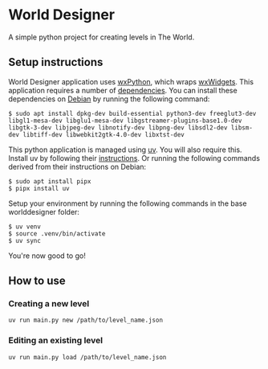 # World Designer

A simple python project for creating levels in The World.

## Setup instructions

World Designer application uses [wxPython](https://wxpython.org/), which wraps [wxWidgets](https://wxwidgets.org/). This application requires a number of [dependencies](https://github.com/wxWidgets/Phoenix/blob/wxPython-4.2.3/README.rst#id9). You can install these dependencies on [Debian](https://www.debian.org/) by running the following command:

```console
$ sudo apt install dpkg-dev build-essential python3-dev freeglut3-dev libgl1-mesa-dev libglu1-mesa-dev libgstreamer-plugins-base1.0-dev libgtk-3-dev libjpeg-dev libnotify-dev libpng-dev libsdl2-dev libsm-dev libtiff-dev libwebkit2gtk-4.0-dev libxtst-dev
```

This python application is managed using [uv](https://docs.astral.sh/uv/). You will also require this. Install uv by following their [instructions](https://docs.astral.sh/uv/getting-started/installation/). Or running the following commands derived from their instructions on Debian:

```console
$ sudo apt install pipx
$ pipx install uv
```

Setup your environment by running the following commands in the base worlddesigner folder:

```console
$ uv venv
$ source .venv/bin/activate
$ uv sync
```

You're now good to go!

## How to use

### Creating a new level

```console
uv run main.py new /path/to/level_name.json
```

### Editing an existing level

```console
uv run main.py load /path/to/level_name.json
```

